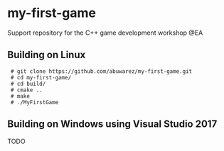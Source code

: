 # my-first-game
Support repository for the C++ game development workshop @EA


## Building on Linux

```
 # git clone https://github.com/abuwarez/my-first-game.git
 # cd my-first-game/
 # cd build/
 # cmake ..
 # make
 # ./MyFirstGame 
```

## Building on Windows using Visual Studio 2017

TODO
